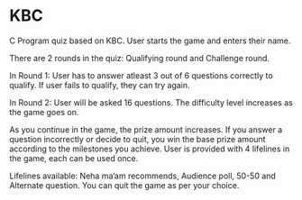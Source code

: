 # KBC
C Program quiz based on KBC. User starts the game and enters their name. 

There are 2 rounds in the quiz:
Qualifying round and Challenge round.

In Round 1: User has to answer atleast 3 out of 6 questions correctly to qualify. If user fails to 
qualify, they can try again.

In Round 2: User will be asked 16 questions. The difficulty level increases as the game goes 
on.

As you continue in the game, the prize amount increases. If you answer a question incorrectly 
or decide to quit, you win the base prize amount according to the milestones you achieve. 
User is provided with 4 lifelines in the game, each can be used once.

Lifelines available: Neha ma’am recommends, Audience poll, 50-50 and Alternate question.
You can quit the game as per your choice. 
